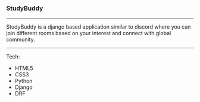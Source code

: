 ### StudyBuddy

---

StudyBuddy is a django based application similar to discord where you can join different rooms based on your interest and connect with global community.

---

Tech:
- HTML5
- CSS3
- Python
- Django
- DRF